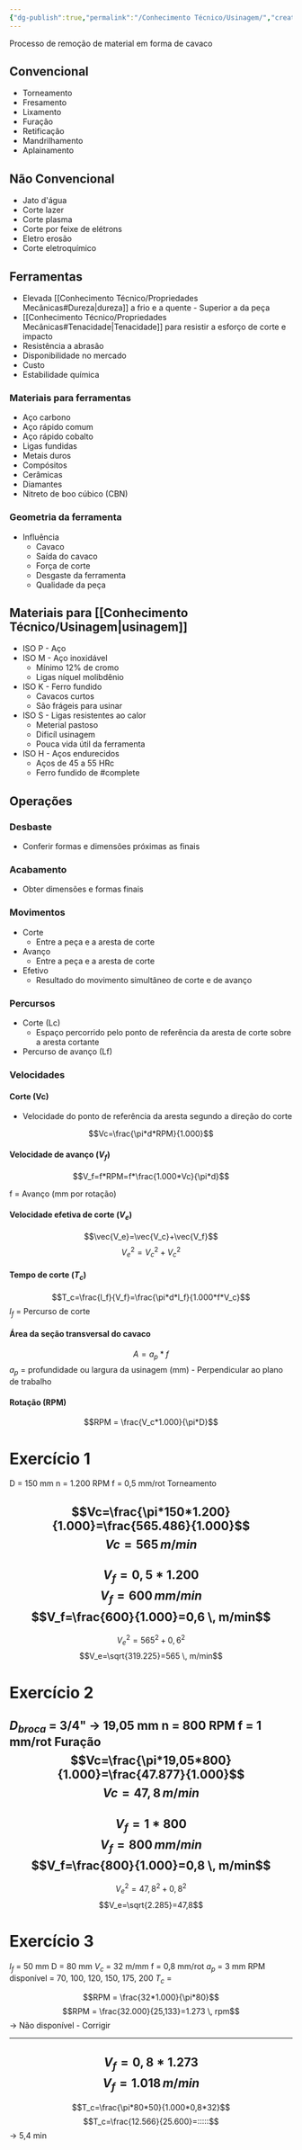 ```yaml
---
{"dg-publish":true,"permalink":"/Conhecimento Técnico/Usinagem/","created":"","updated":""}
---
```



Processo de remoção de material em forma de cavaco

## Convencional
 - Torneamento
 - Fresamento
 - Lixamento
 - Furação
 - Retificação
 - Mandrilhamento
 - Aplainamento

## Não Convencional
 - Jato d'água
 - Corte lazer
 - Corte plasma
 - Corte por feixe de elétrons
 - Eletro erosão
 - Corte eletroquímico

## Ferramentas
- Elevada [[Conhecimento Técnico/Propriedades Mecânicas#Dureza\|dureza]] a frio e a quente - Superior a da peça
- [[Conhecimento Técnico/Propriedades Mecânicas#Tenacidade\|Tenacidade]] para resistir a esforço de corte e impacto
- Resistência a abrasão
- Disponibilidade no mercado
- Custo
- Estabilidade química

### Materiais para ferramentas
- Aço carbono
- Aço rápido comum
- Aço rápido cobalto
- Ligas fundidas
- Metais duros
- Compósitos
- Cerâmicas
- Diamantes
- Nitreto de boo cúbico (CBN)

### Geometria da ferramenta
- Influência
	- Cavaco
	- Saída do cavaco
	- Força de corte
	- Desgaste da ferramenta
	- Qualidade da peça 
	
## Materiais para [[Conhecimento Técnico/Usinagem\|usinagem]]
- ISO P - Aço
- ISO M - Aço inoxidável
	- Mínimo 12% de cromo
	- Ligas níquel molibdênio
- ISO K - Ferro fundido
	- Cavacos curtos
	- São frágeis para usinar
- ISO S - Ligas resistentes ao calor
	- Meterial pastoso
	- Dificíl usinagem
	- Pouca vida útil da ferramenta
- ISO H - Aços endurecidos
	- Aços de 45 a 55 HRc
	- Ferro fundido de #complete  
	
## Operações
### Desbaste
  - Conferir formas e dimensões próximas as finais

### Acabamento
  - Obter dimensões e formas finais

### Movimentos
- Corte
	- Entre a peça e a aresta de corte
- Avanço
	- Entre a peça e a aresta de corte
- Efetivo
	- Resultado do movimento simultâneo de corte e de avanço

### Percursos
- Corte (Lc)
	- Espaço percorrido pelo ponto de referência da aresta de corte sobre a aresta cortante
- Percurso de avanço (Lf)

### Velocidades
#### Corte (Vc)
 -  Velocidade do ponto de referência da aresta segundo a direção do corte

$$Vc=\frac{\pi*d*RPM}{1.000}$$

#### Velocidade de avanço ($V_f$)
$$V_f=f*RPM=f*\frac{1.000*Vc}{\pi*d}$$

f = Avanço (mm por rotação)

#### Velocidade efetiva de corte ($V_e$)
$$\vec{V_e}=\vec{V_c}+\vec{V_f}$$
$$V_e^2=V_c^2+V_c^2$$

#### Tempo de corte ($T_c$)
$$T_c=\frac{l_f}{V_f}=\frac{\pi*d*l_f}{1.000*f*V_c}$$
$l_f$ = Percurso de corte

#### Área da seção transversal do cavaco
$$A=a_p*f$$
$a_p$ = profundidade ou largura da usinagem (mm)
	- Perpendicular ao plano de trabalho

#### Rotação (RPM)
$$RPM = \frac{V_c*1.000}{\pi*D}$$

# Exercício 1
D = 150 mm
n = 1.200 RPM
f = 0,5 mm/rot
Torneamento

$$Vc=\frac{\pi*150*1.200}{1.000}=\frac{565.486}{1.000}$$
$$Vc=565 \, m/min$$
---
$$V_f=0,5*1.200$$
$$V_f=600 \, mm/min$$
$$V_f=\frac{600}{1.000}=0,6 \, m/min$$
---
$$V_e^2=565^2+0,6^2$$
$$V_e=\sqrt{319.225}=565 \, m/min$$

# Exercício 2
$D_{broca}$ = 3/4" -> 19,05 mm
n = 800 RPM
f = 1 mm/rot
Furação
$$Vc=\frac{\pi*19,05*800}{1.000}=\frac{47.877}{1.000}$$
$$Vc=47,8 \, m/min$$
---
$$V_f=1*800$$
$$V_f=800 \, mm/min$$
$$V_f=\frac{800}{1.000}=0,8 \, m/min$$
---
$$V_e^2=47,8^2+0,8^2$$
$$V_e=\sqrt{2.285}=47,8$$

# Exercício 3
$l_f$ = 50 mm
D = 80 mm
$V_c$ = 32 m/mm
f = 0,8 mm/rot
$a_p$ = 3 mm
RPM disponível = 70, 100, 120, 150, 175, 200
$T_c$ = 

$$RPM = \frac{32*1.000}{\pi*80}$$
$$RPM = \frac{32.000}{25,133}=1.273 \, rpm$$
-> Não disponível - Corrigir 

---
$$V_f=0,8*1.273$$
$$V_f=1.018 \, m/min$$
---
$$T_c=\frac{\pi*80*50}{1.000*0,8*32}$$
$$T_c=\frac{12.566}{25.600}=:::::$$
-> 5,4 min

